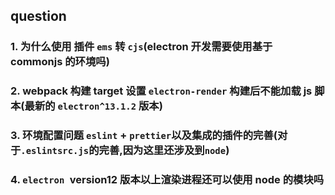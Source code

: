 ## question

### 1. 为什么使用 插件 `ems` 转 `cjs`(electron 开发需要使用基于 commonjs 的环境吗)

### 2. webpack 构建 target 设置 `electron-render` 构建后不能加载 js 脚本(最新的 `electron^13.1.2` 版本)

### 3. 环境配置问题 `eslint` + `prettier`以及集成的插件的完善(对于`.eslintsrc.js`的完善,因为这里还涉及到`node`)

### 4. `electron `version12 版本以上渲染进程还可以使用 node 的模块吗

